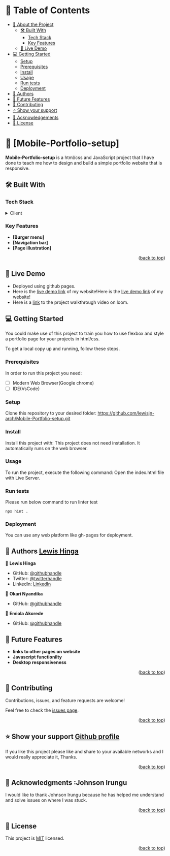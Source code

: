 <a name="readme-top"></a>

# 📗 Table of Contents

- [📖 About the Project](#about-project)
  - [🛠 Built With](#built-with)
    - [Tech Stack](#tech-stack)
    - [Key Features](#key-features)
  - [🚀 Live Demo](#live-demo)
- [💻 Getting Started](#getting-started)
  - [Setup](#setup)
  - [Prerequisites](#prerequisites)
  - [Install](#install)
  - [Usage](#usage)
  - [Run tests](#run-tests)
  - [Deployment](#deployment)
- [👥 Authors](#authors)
- [🔭 Future Features](#future-features)
- [🤝 Contributing](#contributing)
- [⭐️ Show your support](#support)
- [🙏 Acknowledgements](#acknowledgements)
- [📝 License](#license)

<!-- PROJECT DESCRIPTION -->

# 📖 [Mobile-Portfolio-setup] <a name="about-project"></a>


**Mobile-Portfolio-setup** is a html/css and JavaScript project that I have done to teach me how to design and build a simple portfolio website that is responsive.

## 🛠 Built With 
<a name="html"></a>
<a name="CSS"></a>
<a name="JavaScript"></a>



### Tech Stack <a name="(FRONT-END)"></a>


<details>
  <summary>Client</summary>
   <ul>
    <li><a href="https://developer.mozilla.org/en-US/docs/Web/HTML">HTML</a></li>
  </ul>
   <ul>
    <li><a href="https://developer.mozilla.org/en-US/docs/Web/CSS">CSS</a></li>
  </ul>
</details>

<!-- Features -->

### Key Features <a name="key-features"></a>


- **[Burger menu]**
- **[Navigation bar]**
- **[Page illustration]**

<p align="right">(<a href="#readme-top">back to top</a>)</p>

<!-- LIVE DEMO -->
## 🚀 Live Demo <a name="live-demo"></a>

 - Deployed using github pages.
 - Here is the <a name="demo" href="https://lewisjn-arch.github.io/ArchLewisHinga.github.io">live demo link</a> of my website!Here is the <a name="demo" href="https://lewisjn-arch.github.io/ArchLewisHinga.github.io">live demo link</a> of my website!
 - Here is a <a name="walkthrough" href="https://www.loom.com/share/7f86d12a781b4073a3293deca174eadb?sid=3caa8c71-6cac-45a8-bd02-b6b976b35d71">link</a> to the project walkthrough video on loom.

## 💻 Getting Started <a name="getting-started"></a>


 You could make use of this project to train you how to use flexbox and style a portfolio page for your projects in html/css.


To get a local copy up and running, follow these steps.


### Prerequisites

In order to run this project you need:

- [ ] Modern Web Browser(Google chrome)
- [ ] IDE(VsCode)

### Setup

Clone this repository to your desired folder:
https://github.com/lewisjn-arch/Mobile-Portfolio-setup.git


### Install

Install this project with:
This project does not need installation. It automatically runs on the web browser.

### Usage

To run the project, execute the following command:
Open the index.html file with Live Server.

### Run tests

Please run below command to run linter test

```
npx hint .
```

### Deployment

You can use any web platform like gh-pages for deployment.

## 👥 Authors <a name="authors" href="https://github.com/lewisjn-arch">Lewis Hinga</a>


👤 **Lewis Hinga**

- GitHub: [@githubhandle](https://github.com/lewisjn-arch)
- Twitter: [@twitterhandle](https://twitter.com/lhinga75)
- LinkedIn: [LinkedIn](https://www.linkedin.com/in/lewis-hinga-b40a501b1/)

👤 **Okari Nyandika**

- GitHub: [@githubhandle](https://github.com/2004-okari)

👤 **Emiola Akorede**

- GitHub: [@githubhandle](https://github.com/Akorede3133)

## 🔭 Future Features <a name="future-features"></a>



- **links to other pages on website**
- **Javascript functionilty**
- **Desktop responsiveness**

<p align="right">(<a href="#readme-top">back to top</a>)</p>



## 🤝 Contributing <a name="contributing"></a>

Contributions, issues, and feature requests are welcome!

Feel free to check the [issues page](../../issues/).

<p align="right">(<a href="#readme-top">back to top</a>)</p>


## ⭐️ Show your support <a name="support" href="https://github.com/lewisjn-arch">Github profile</a>

If you like this project please like and share to your available networks and I would really appreciate it, Thanks.

<p align="right">(<a href="#readme-top">back to top</a>)</p>

<!-- ACKNOWLEDGEMENTS -->

## 🙏 Acknowledgments <a name="acknowledgements">:Johnson Irungu</a>

I would like to thank Johnson Irungu because he has helped me understand and solve issues on where I was stuck.

<p align="right">(<a href="#readme-top">back to top</a>)</p>



## 📝 License <a name="license"></a>

This project is [MIT](./LICENSE) licensed.

<p align="right">(<a href="#readme-top">back to top</a>)</p>
